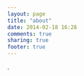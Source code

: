 ```yaml
---
layout: page
title: "about"
date: 2014-02-18 16:28
comments: true
sharing: true
footer: true
---
```


<script src="//about.me/embed/haochen.zhou?image=0"></script>.

